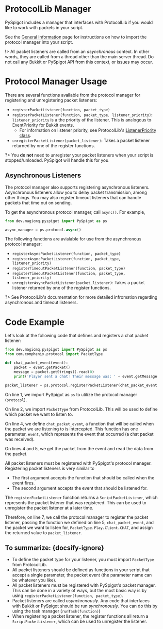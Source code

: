 # ProtocolLib Manager

PySpigot includes a manager that interfaces with ProtocolLib if you would like to work with packets in your script.

See the [General Information](writingscripts#pyspigot39s-managers) page for instructions on how to import the protocol manager into your script.

!> All packet listeners are called from an *asynchronous* context. In other words, they are called from a thread other than the main server thread. Do not call any Bukkit or PySpigot API from this context, or issues may occur.

# Protocol Manager Usage

There are several functions available from the protocol manager for registering and unregistering packet listeners:

- `registerPacketListener(function, packet_type)`
- `registerPacketListener(function, packet_type, listener_priority)`: `listener_priority` is a the priority of the listener. This is analogous to EventPriority for Bukkit events.
    - For information on listener priority, see ProtocolLib's [ListenerPriority class](https://ci.dmulloy2.net/job/ProtocolLib/javadoc/com/comphenix/protocol/events/ListenerPriority.html).
- `unregisterPacketListener(packet_listener)`: Takes a packet listener returned by one of the register functions.

?> You **do not** need to unregister your packet listeners when your script is stopped/unloaded. PySpigot will handle this for you.

## Asynchronous Listeners

The protocol manager also supports registering asynchronous listeners. Asynchronous listeners allow you to delay packet transmission, among other things. You may also register timeout listeners that can handle packets that time out on sending.

To get the asynchronous protocol manager, call `async()`. For example,

```python
from dev.magicmq.pyspigot import PySpigot as ps

async_manager = ps.protocol.async()
```

The following functions are avialable for use from the asynchronous protocol manager:

- `registerAsyncPacketListener(function, packet_type)`
- `registerAsyncPacketListener(function, packet_type, listener_priority)`
- `registerTimeoutPacketListener(function, packet_type)`
- `registerTimeoutPacketListener(function, packet_type, listener_priority)`
- `unregisterAsyncPacketListener(packet_listener)`: Takes a packet listener returned by one of the register functions.

?> See ProtocolLib's documentation for more detailed infromation regarding asynchronous and timeout listeners.

# Code Example

Let's look at the following code that defines and registers a chat packet listener:

```python
from dev.magicmq.pyspigot import PySpigot as ps
from com.comphenix.protocol import PacketType

def chat_packet_event(event):
    packet = event.getPacket()
    message = packet.getStrings().read(0)
    print('Player sent a chat! Their message was: ' + event.getMessage())

packet_listener = ps.protocol.registerPacketListener(chat_packet_event, PacketType.Play.Client.CHAT)
```

On line 1, we import PySpigot as `ps` to utilize the protocol manager (`protocol`).

On line 2, we import `PacketType` from ProtocolLib. This will be used to define which packet we want to listen to.

On line 4, we define `chat_packet_event`, a function that will be called when the packet we are listening to is intercepted. This function has one parameter, `event`, which represents the event that occurred (a chat packet was received).

On lines 4 and 5, we get the packet from the event and read the data from the packet.

All packet listeners must be registered with PySpigot's protocol manager. Registering packet listeners is very similar to 

- The first argument accepts the function that should be called when the event fires.
- The second argument accepts the event that should be listened for.

The `registerPacketListener` function returns a `ScriptPacketListener`, which represents the packet listener that was registered. This can be used to unregister the packet listener at a later time.

Therefore, on line 7, we call the protocol manager to register the packet listener, passing the function we defined on line 5, `chat_packet_event`, and the packet we want to listen for, `PacketType.Play.Client.CHAT`, and assign the returned value to `packet_listener`.

## To summarize: {docsify-ignore}

- To define the packet type for your listener, you must import `PacketType` from ProtocolLib.
- All packet listeners should be defined as functions in your script that accept a single parameter, the packet event (the parameter name can be whatever you like).
- All packet listeners must be registered with PySpigot's packet manager. This can be done in a variety of ways, but the most basic way is by using `registerPacketListener(function, packet_type)`.
- Packet listeners are called *asynchronously*. Any code that interfaces with Bukkit or PySpigot should be run *synchronously*. You can do this by using the task manager (`runTask(function)`)
- When registering a packet listener, the register functions all return a `ScriptPacketListener`, which can be used to unregister the listener.